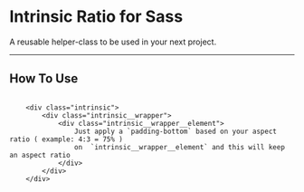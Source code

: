 Intrinsic Ratio for Sass
=================================

A reusable helper-class to be used in your next project.

----


## How To Use

```

	<div class="intrinsic">
		<div class="intrinsic__wrapper">
			<div class="intrinsic__wrapper__element">
				Just apply a `padding-bottom` based on your aspect ratio ( example: 4:3 = 75% )
				on  `intrinsic__wrapper__element` and this will keep an aspect ratio
			</div>
		</div>
	</div>

```